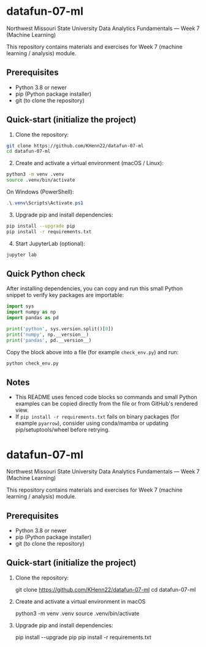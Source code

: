 # datafun-07-ml

Northwest Missouri State University Data Analytics Fundamentals — Week 7 (Machine Learning)

This repository contains materials and exercises for Week 7 (machine learning / analysis) module.

## Prerequisites

- Python 3.8 or newer
- pip (Python package installer)
- git (to clone the repository)

## Quick-start (initialize the project)

1. Clone the repository:

```bash
git clone https://github.com/KHenn22/datafun-07-ml
cd datafun-07-ml
```

2. Create and activate a virtual environment (macOS / Linux):

```bash
python3 -m venv .venv
source .venv/bin/activate
```

On Windows (PowerShell):

```powershell
.\.venv\Scripts\Activate.ps1
```

3. Upgrade pip and install dependencies:

```bash
pip install --upgrade pip
pip install -r requirements.txt
```

4. Start JupyterLab (optional):

```bash
jupyter lab
```

## Quick Python check

After installing dependencies, you can copy and run this small Python snippet to verify key packages are importable:

```python
import sys
import numpy as np
import pandas as pd

print('python', sys.version.split()[0])
print('numpy', np.__version__)
print('pandas', pd.__version__)
```

Copy the block above into a file (for example `check_env.py`) and run:

```bash
python check_env.py
```

## Notes

- This README uses fenced code blocks so commands and small Python examples can be copied directly from the file or from GitHub's rendered view.
- If `pip install -r requirements.txt` fails on binary packages (for example `pyarrow`), consider using conda/mamba or updating pip/setuptools/wheel before retrying.
# datafun-07-ml

Northwest Missouri State University Data Analytics Fundamentals — Week 7 (Machine Learning)

This repository contains materials and exercises for Week 7 (machine learning / analysis) module.


## Prerequisites

- Python 3.8 or newer
- pip (Python package installer)
- git (to clone the repository)

## Quick-start (initialize the project)

1. Clone the repository:

	git clone <https://github.com/KHenn22/datafun-07-ml>
	cd datafun-07-ml
 
2. Create and activate a virtual environment in macOS

	python3 -m venv .venv
	source .venv/bin/activate

3. Upgrade pip and install dependencies:

	pip install --upgrade pip
	pip install -r requirements.txt
